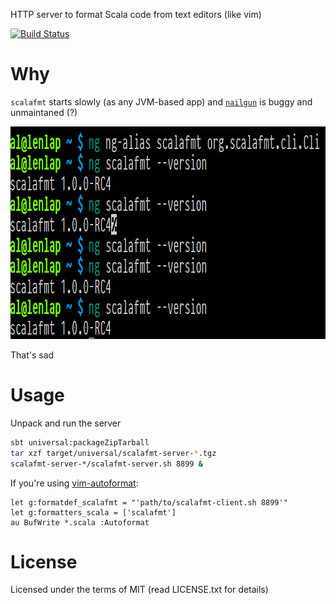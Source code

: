HTTP server to format Scala code from text editors (like vim)

[![Build Status](https://api.travis-ci.org/alopatindev/scalafmt-server.svg?branch=master)](https://travis-ci.org/alopatindev/scalafmt-server)

# Why
`scalafmt` starts slowly (as any JVM-based app) and [`nailgun`](http://scalameta.org/scalafmt/#Nailgun) is buggy and unmaintaned (?)

<p align="center"><img src="https://raw.githubusercontent.com/alopatindev/assets/master/weird-ng-behavior.png" width="838" height="340"></p>

That's sad

# Usage
Unpack and run the server
```sh
sbt universal:packageZipTarball
tar xzf target/universal/scalafmt-server-*.tgz
scalafmt-server-*/scalafmt-server.sh 8899 &
```

If you're using [vim-autoformat](https://github.com/Chiel92/vim-autoformat):
```viml
let g:formatdef_scalafmt = "'path/to/scalafmt-client.sh 8899'"
let g:formatters_scala = ['scalafmt']
au BufWrite *.scala :Autoformat
```

# License
Licensed under the terms of MIT (read LICENSE.txt for details)
